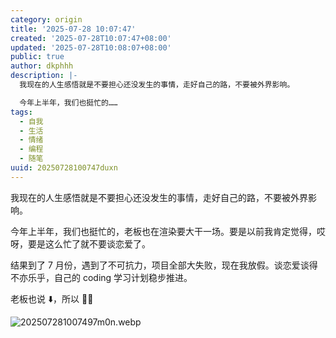 ```yaml
---
category: origin
title: '2025-07-28 10:07:47'
created: '2025-07-28T10:07:47+08:00'
updated: '2025-07-28T10:08:07+08:00'
public: true
author: dkphhh
description: |-
  我现在的人生感悟就是不要担心还没发生的事情，走好自己的路，不要被外界影响。

  今年上半年，我们也挺忙的……
tags:
  - 自我
  - 生活
  - 情绪
  - 编程
  - 随笔
uuid: 20250728100747duxn
---
```


我现在的人生感悟就是不要担心还没发生的事情，走好自己的路，不要被外界影响。

今年上半年，我们也挺忙的，老板也在渲染要大干一场。要是以前我肯定觉得，哎呀，要是这么忙了就不要谈恋爱了。

结果到了 7 月份，遇到了不可抗力，项目全部大失败，现在我放假。谈恋爱谈得不亦乐乎，自己的 coding 学习计划稳步推进。

老板也说 ⬇️，所以 🤷‍♂️

![202507281007497m0n.webp](https://img.dkphhh.me/202507281007497m0n.webp)
